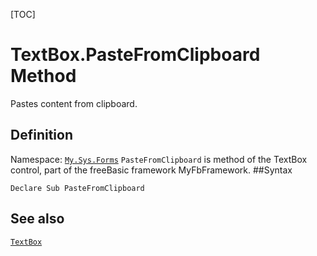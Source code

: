 [TOC]
# TextBox.PasteFromClipboard Method
Pastes content from clipboard.
## Definition
Namespace: [`My.Sys.Forms`](My.Sys.Forms.md)
`PasteFromClipboard` is method of the TextBox control, part of the freeBasic framework MyFbFramework.
##Syntax
```freeBasic
Declare Sub PasteFromClipboard
```

## See also
[`TextBox`](TextBox.md)
